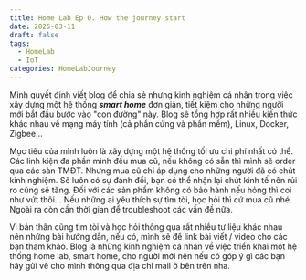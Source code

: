 ```yaml
---
title: Home Lab Ep 0. How the journey start
date: 2025-03-11
draft: false
tags:
  - HomeLab
  - IoT
categories: HomeLabJourney
---
```

Mình quyết định viết blog để chia sẻ nhưng kinh nghiệm cá nhân trong việc xây dựng một hệ thống ***smart home*** đơn giản, tiết kiệm cho những người mới bắt đầu bước vào "con đường" này. Blog sẽ tổng hợp rất nhiều kiến thức khác nhau về mạng máy tính (cả phần cứng và phần mềm), Linux, Docker, Zigbee...

Mục tiêu của mình luôn là xây dựng một hệ thống tối ưu chi phí nhất có thể. Các linh kiện đa phần mình đều mua cũ, nếu không có sẵn thì mình sẽ order qua các sàn TMĐT. Nhưng mua cũ chỉ áp dụng cho những người đã có chút kinh nghiệm. Sẽ luôn có sự đánh đổi, bạn có thể nhận lại chút kinh tế nên rủi ro cũng sẽ tăng. Đối với các sản phẩm không có bảo hành nếu hỏng thì coi như vứt thôi... Nếu những ai yêu thích sự tìm tòi, học hỏi thì cứ mua cũ nhé. Ngoài ra còn cần thời gian để troubleshoot các vấn đề nữa.

Vì bản thân cũng tìm tòi và học hỏi thông qua rất nhiều tư liệu khác nhau nên những bài hướng dẫn, nếu có, mình sẽ để link bài viết / video cho các bạn tham khảo. Blog là những kinh nghiệm cá nhân về việc triển khai một hệ thống home lab, smart home, cho người mới nên nếu có góp ý gì các bạn hãy gửi về cho mình thông qua địa chỉ mail ở bên trên nha.

